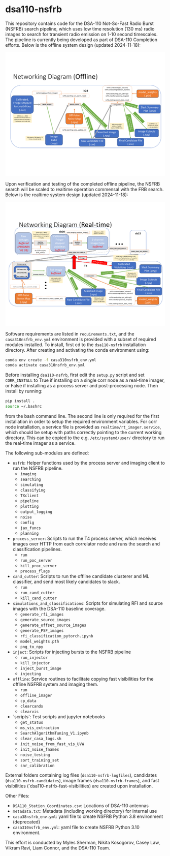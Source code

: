 # dsa110-nsfrb

This repository contains code for the DSA-110 Not-So-Fast Radio Burst (NSFRB) search pipeline, which uses low time resolution (130 ms) radio images to search for transient radio emission on 1-10 second timescales. The pipeline is currently being developed as part of DSA-110 Completion efforts. Below is the offline system design (updated 2024-11-18):

![NSFRBoffline](https://github.com/dsa110/dsa110-nsfrb/blob/development/NSFRB_T4_Offline_System_Diagram.png?raw=True)


Upon verification and testing of the completed offline pipeline, the NSFRB search will be scaled to realtime operation commensal with the FRB search. Below is the realtime system design (updated 2024-11-18):

![NSFRBrealtime](https://github.com/dsa110/dsa110-nsfrb/blob/development/NSFRB_T4_Realtime_System_Diagram.png?raw=True)

Software requirements are listed in `requirements.txt`, and the `casa310nsfrb_env.yml` environment is provided with a subset of required modules installed. To install, first cd to the `dsa110-nsfrb` installation directory. After creating and activating the conda environment using:

```bash
conda env create -f casa310nsfrb_env.yml
conda activate casa310nsfrb_env.yml
```

Before installing `dsa110-nsfrb`, first edit the `setup.py` script and set `CORR_INSTALL` to True if installing on a single corr node as a real-time imager, or False if installing as a process server and post-processing node. Then install by running:

```bash
pip install .
source ~/.bashrc
```

from the bash command line. The second line is only required for the first installation in order to setup the required environment variables. For corr node installation, a service file is provided as `realtime/rt_imager.service`, which should be setup with paths correctly pointing to the current working directory. This can be copied to the e.g. `/etc/systemd/user/` directory to run the real-time imager as a service. 

The following sub-modules are defined:

- `nsfrb`: Helper functions used by the process server and imaging client to run the NSFRB pipeline.
	- `imaging`
	- `searching`
	- `simulating`
	- `classifying`
	- `TXclient`
	- `pipeline`
	- `plotting`
	- `output_logging`
	- `noise`
	- `config`
	- `jax_funcs`
	- `planning`
- `process_server`: Scripts to run the T4 process server, which receives images over HTTP from each correlator node and runs the search and classification pipelines.
	- `run`
	- `run_poc_server`
	- `kill_proc_server`
	- `process_flags`
- `cand_cutter`: Scripts to run the offline candidate clusterer and ML classifier, and send most likely candidates to slack.
	- `run`
	- `run_cand_cutter`
	- `kill_cand_cutter`
- `simulations_and_classifications`: Scripts for simulating RFI and source images with the DSA-110 baseline coverage.
	- `generate_rfi_images`
	- `generate_source_images`
	- `generate_offset_source_images`
	- `generate_PSF_images`
	- `rfi_classification_pytorch.ipynb`
	- `model_weights.pth`
	- `png_to_npy`
- `inject`: Scripts for injecting bursts to the NSFRB pipeline
	- `run_injector`
	- `kill_injector`
	- `inject_burst_image`
	- `injecting`
- `offline`: Service routines to facilitate copying fast visibilities for the offline NSFRB system and imaging them.
	- `run`
	- `offline_imager`
	- `cp_data`
	- `clearcands`
	- `clearvis`
- `scripts': Test scripts and jupyter notebooks
	- `get_status`
	- `ms_vis_extraction`
	- `SearchAlgorithmTuning_V1.ipynb`
	- `clear_casa_logs.sh`
	- `init_noise_from_fast_vis_UVW`
	- `init_noise_fnames`
	- `noise_testing`
	- `sort_training_set`
	- `snr_calibration`

External folders containing log files (`dsa110-nsfrb-logfiles`), candidates (`dsa110-nsfrb-candidates`), image frames (`dsa110-nsfrb-frames`), and fast visibilities (`dsa110-nsfrb-fast-visibilities) are created upon installation.

Other Files:

- `DSA110_Station_Coordinates.csv`: Locations of DSA-110 antennas
- `metadata.txt`: Metadata (including working directory) for internal use
- `casa38nsfrb_env.yml`: yaml file to create NSFRB Python 3.8 environment (deprecated)
- `casa310nsfrb_env.yml`: yaml file to create NSFRB Python 3.10 environment.

This effort is conducted by Myles Sherman, Nikita Kosogorov, Casey Law, Vikram Ravi, Liam Connor, and the DSA-110 Team.
